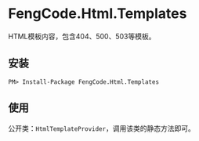 # FengCode.Html.Templates
HTML模板内容，包含404、500、503等模板。

## 安装

```
PM> Install-Package FengCode.Html.Templates
```

## 使用

公开类：`HtmlTemplateProvider`，调用该类的静态方法即可。


